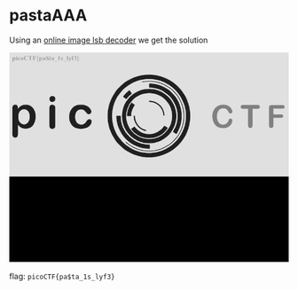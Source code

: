 # pastaAAA

Using an [online image lsb decoder](https://incoherency.co.uk/image-steganography/#unhide)
we get the solution

![](./solve.png)

flag: `picoCTF{pa$ta_1s_lyf3}`